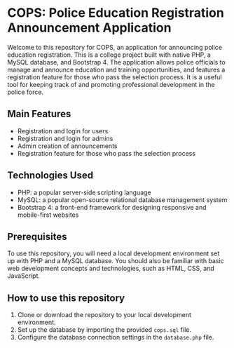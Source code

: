 # COPS: Police Education Registration Announcement Application

Welcome to this repository for COPS, an application for announcing police education registration. This is a college project built with native PHP, a MySQL database, and Bootstrap 4. The application allows police officials to manage and announce education and training opportunities, and features a registration feature for those who pass the selection process. It is a useful tool for keeping track of and promoting professional development in the police force.

## Main Features

- Registration and login for users
- Registration and login for admins
- Admin creation of announcements
- Registration feature for those who pass the selection process

## Technologies Used

- PHP: a popular server-side scripting language
- MySQL: a popular open-source relational database management system
- Bootstrap 4: a front-end framework for designing responsive and mobile-first websites

## Prerequisites

To use this repository, you will need a local development environment set up with PHP and a MySQL database. You should also be familiar with basic web development concepts and technologies, such as HTML, CSS, and JavaScript.

## How to use this repository

1. Clone or download the repository to your local development environment.
2. Set up the database by importing the provided `cops.sql` file.
3. Configure the database connection settings in the `database.php` file.
